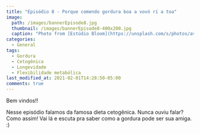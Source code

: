 ```yaml
---
title: "Episódio 8 - Porque comendo gordura boa a vovó rí a toa"
image:
  path: /images/bannerEpisode8.jpg
  thumbnail: /images/bannerEpisode8-400x200.jpg
  caption: "Photo from [Estúdio Bloom](https://unsplash.com/s/photos/avocado-bacon?utm_source=unsplash&amp;utm_medium=referral&amp;utm_content=creditCopyText)"
categories:
  - General
tags:
  - Gordura
  - Cetogênica
  - Longevidade
  - Flexibilidade metabólica
last_modified_at: 2021-02-01T14:28:50-05:00
comments: true
---
```


Bem vindos!!

Nesse episódio falamos da famosa dieta cetogênica. Nunca ouviu falar? Como assim! Vai lá e escuta pra saber como a gordura pode ser sua amiga. :)

<div id="buzzsprout-player-7596322"></div>
<script src="https://www.buzzsprout.com/1488181/7596322-episodio-8-porque-comendo-gordura-boa-a-vovo-ri-a-toa.js?container_id=buzzsprout-player-7596322&player=small" type="text/javascript" charset="utf-8"></script>

